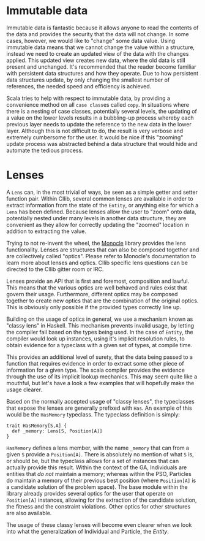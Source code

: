 # Immutable data

Immutable data is fantastic because it allows anyone to read the contents
of the data and provides the security that the data will not change. In some
cases, however, we would like to "change" some data value. Using immutable
data means that we cannot change the value within a structure, instead we
need to create an updated view of the data with the changes applied. This
updated view creates new data, where the old data is still present and
unchanged. It's recommended that the reader become familiar with
persistent data structures and how they operate. Due to how persistent
data structures update, by only changing the smallest number of references,
the needed speed and efficiency is achieved.

Scala tries to help with respect to immutable data, by providing a convenience
method on all `case class`es called `copy`. In situations where there is a
nesting of case classes, potentially several levels, the updating of a value
on the lower levels results in a bubbling-up process whereby each previous
layer needs to update the reference to the new data in the lower layer.
Although this is not difficult to do, the result is very verbose and
extremely cumbersome for the user. It would be nice if this "zooming"
update process was abstracted behind a data structure that would hide and
automate the tedious process.

# Lenses

A ``Lens`` can, in the most trivial of ways, be seen as a simple getter
and setter function pair. Within CIlib, several common lenses are available
in order to extract information from the state of the ``Entity``, or
anything else for which a ``Lens`` has been defined. Because lenses
allow the user to "zoom" onto data, potentially nested under many levels
in another data structure, they are convenient as they allow for correctly
updating the "zoomed" location in addition to extracting the value.

Trying to not re-invent the wheel, the
[Monocle](http://julien-truffaut.github.io/Monocle/>) library
provides the lens functionality. Lenses are structures that can also be
composed together and are collectively called "optics". Please refer to
Monocle's documentation to learn more about lenses and optics. CIlib
specific lens questions can be directed to the CIlib gitter room or IRC.

Lenses provide an API that is first and foremost, composition and lawful.
This means that the various optics are well behaved and rules exist that
govern their usage. Furthermore, different optics may be composed together
to create new optics that are the combination of the original optics. This
is obviously only possible if the provided types correctly line up.

Building on the usage of optics in general, we use a mechanism known as
"classy lens" in Haskell. This mechanism prevents invalid usage, by letting
the compiler fail based on the types being used. In the case of ``Entity``,
the compiler would look up instances, using it's implicit resolution rules,
to obtain evidence for a typeclass with a given set of types, at compile time.

This provides an additional level of surety, that the data being passed to
a function that requires evidence in order to extract some other piece of
information for a given type. The scala compiler provides the evidence
through the use of its implicit lookup mechanics.
This may seem quite like a mouthful, but let's have a look a few examples
that will hopefully make the usage clearer.

Based on the normally accepted usage of "classy lenses", the typeclasses
that expose the lenses are generally prefixed with ``Has``. An example of
this would be the ``HasMemory`` typeclass. The typeclass definition is simply:

    trait HasMemory[S,A] {
      def _memory: Lens[S, Position[A]]
    }

``HasMemory`` defines a lens member, with the name ``_memory`` that can from
a given ``S`` provide a ``Position[A]``. There is absolutely no mention of
what ``S`` is, or should be, but the typeclass allows for a set of instances
that can actually provide this result. Within the context of the GA, Individuals
are entities that _do not_ maintain a memory; whereas within the PSO, Particles
do maintain a memory of their previous best position (where ``Position[A]`` is
a candidate solution of the problem space). The base module within the library
already provides several optics for the user that operate on `Position[A]`
instances, allowing for the extraction of the candidate solution, the fitness
and the constraint violations. Other optics for other structures are also available.

The usage of these classy lenses will become even clearer when we look into what
the generalization of Individual and Particle, the *Entity*.
